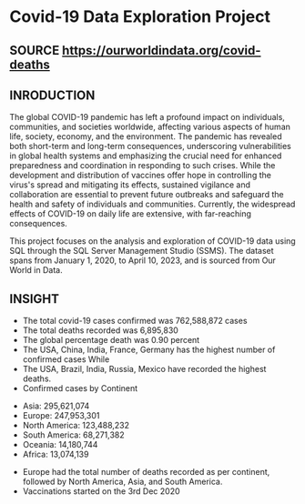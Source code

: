# Covid-19 Data Exploration Project

## SOURCE https://ourworldindata.org/covid-deaths

## INRODUCTION

The global COVID-19 pandemic has left a profound impact on individuals, communities, and societies worldwide, affecting various aspects of human life, society, economy, and the environment. The pandemic has revealed both short-term and long-term consequences, underscoring vulnerabilities in global health systems and emphasizing the crucial need for enhanced preparedness and coordination in responding to such crises. While the development and distribution of vaccines offer hope in controlling the virus's spread and mitigating its effects, sustained vigilance and collaboration are essential to prevent future outbreaks and safeguard the health and safety of individuals and communities. Currently, the widespread effects of COVID-19 on daily life are extensive, with far-reaching consequences.

This project focuses on the analysis and exploration of COVID-19 data using SQL through the SQL Server Management Studio (SSMS). The dataset spans from January 1, 2020, to April 10, 2023, and is sourced from Our World in Data.

## INSIGHT

* The total covid-19 cases confirmed was 762,588,872 cases
* The total deaths recorded was 6,895,830
* The global percentage death was 0.90 percent
* The USA, China, India, France, Germany has the highest number of confirmed cases While
* The USA, Brazil, India, Russia, Mexico have recorded the highest deaths.
* Confirmed cases by Continent
+ Asia: 295,621,074
+ Europe: 247,953,301
+ North America: 123,488,232
+ South America: 68,271,382
+ Oceania: 14,180,744
+ Africa: 13,074,139
* Europe had the total number of deaths recorded as per continent, followed by North America, Asia, and South America.
* Vaccinations started on the 3rd Dec 2020

